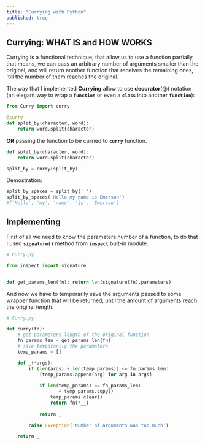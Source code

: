 ```yaml
---
title: "Currying with Python"
published: true
---
```


## Currying: **WHAT IS** and **HOW WORKS**

Currying is a functional technique, that allow us to use a function partially, that means, we can pass
an arbitrary number of arguments smaller than the original, and will return another function that receives the remaining ones,
'till the number of them reaches the original.

The way that I implemented **Currying** allow to use  **decorator**(@) notation
(an elegant way to wrap a __`function`__ or even a __`class`__ into another __`function`__):

```python
from Curry import curry

@curry
def split_by(character, word):
    return word.split(character)
```

**OR** passing the function to be curried to __`curry`__ function.

```python
def split_by(character, word):
    return word.split(character)

split_by = curry(split_by)
```

Demostration:

```python
split_by_spaces = split_by(' ')
split_by_spaces('Hello my name is Emerson')
#['Hello', 'my', 'name', 'is', 'Emerson']
```

## Implementing

First of all we need to know the paramaters number of a function, to do that I used __`signature()`__ method from __`inspect`__ bult-in module.

```python
# Curry.py

from inspect import signature


def get_params_len(fn): return len(signature(fn).parameters)
```

And now we have to temporarily save the arguments passed to some wrapper function that will be returned, until the amount
of arguments reach the original length.


```python
# Curry.py

def curry(fn):
    # get parameters length of the original function
    fn_params_len = get_params_len(fn)
    # save temporarily the paramaters
    temp_params = []

    def _(*args):
        if (len(args) + len(temp_params)) <= fn_params_len:
            [temp_params.append(arg) for arg in args]
    
            if len(temp_params) == fn_params_len:
                __ = temp_params.copy()
                temp_params.clear()
		        return fn(*__)
            
            return _

        raise Exception('Number of arguments was too much')

    return _
```

